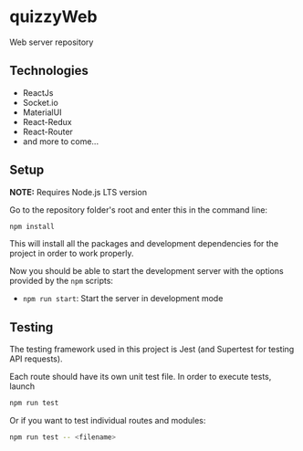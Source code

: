 # quizzyWeb

Web server repository

## Technologies

- ReactJs
- Socket.io
- MaterialUI
- React-Redux
- React-Router
- and more to come...

## Setup

**NOTE:** Requires Node.js LTS version

Go to the repository folder's root and enter this in the command line:

```bash
npm install
```

This will install all the packages and development dependencies for the project
in order to work properly.

Now you should be able to start the development server with the options provided by the `npm` scripts:

- `npm run start`: Start the server in development mode

## Testing

The testing framework used in this project is Jest (and Supertest for testing API requests).

Each route should have its own unit test file. In order to execute tests, launch

```bash
npm run test
```

Or if you want to test individual routes and modules:

```bash
npm run test -- <filename>
```
